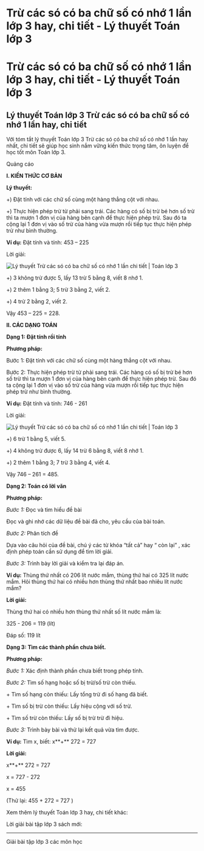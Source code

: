 # Trừ các só có ba chữ số có nhớ 1 lần lớp 3 hay, chi tiết - Lý thuyết Toán lớp 3

# Trừ các só có ba chữ số có nhớ 1 lần lớp 3 hay, chi tiết - Lý thuyết Toán lớp 3

## Lý thuyết Toán lớp 3 Trừ các só có ba chữ số có nhớ 1 lần hay, chi tiết

Với tóm tắt lý thuyết Toán lớp 3 Trừ các só có ba chữ số có nhớ 1 lần hay nhất, chi tiết sẽ giúp học sinh nắm vững kiến thức trọng tâm, ôn luyện để học tốt môn Toán lớp 3.

Quảng cáo

**I. KIẾN THỨC CƠ BẢN**

**Lý thuyết:**

+) Đặt tính với các chữ số cùng một hàng thẳng cột với nhau. 

+) Thực hiện phép trừ từ phải sang trái. Các hàng có số bị trừ bé hơn số trừ thì ta mượn 1 đơn vị của hàng bên cạnh để thực hiện phép trừ. Sau đó ta cộng lại 1 đơn vị vào số trừ của hàng vừa mượn rồi tiếp tục thực hiện phép trừ như bình thường. 

**Ví dụ:** Đặt tính và tính: 453 – 225 

Lời giải: 

![Lý thuyết Trừ các só có ba chữ số có nhớ 1 lần chi tiết | Toán lớp 3](https://vietjack.com/giai-toan-lop-3/images/ly-thuyet-tru-cac-so-co-ba-chu-so-co-nho-mot-lan-1.PNG)

+) 3 không trừ được 5, lấy 13 trừ 5 bằng 8, viết 8 nhớ 1.

+) 2 thêm 1 bằng 3; 5 trừ 3 bằng 2, viết 2.

+) 4 trừ 2 bằng 2, viết 2. 

Vậy 453 – 225 = 228. 

**II. CÁC DẠNG TOÁN**

**Dạng 1: Đặt tính rồi tính**

**Phương pháp:**

Bước 1: Đặt tính với các chữ số cùng một hàng thẳng cột với nhau. 

Bước 2: Thực hiện phép trừ từ phải sang trái. Các hàng có số bị trừ bé hơn số trừ thì ta mượn 1 đơn vị của hàng bên cạnh để thực hiện phép trừ. Sau đó ta cộng lại 1 đơn vị vào số trừ của hàng vừa mượn rồi tiếp tục thực hiện phép trừ như bình thường. 

**Ví dụ:** Đặt tính và tính: 746 - 261 

Lời giải: 

![Lý thuyết Trừ các só có ba chữ số có nhớ 1 lần chi tiết | Toán lớp 3](https://vietjack.com/giai-toan-lop-3/images/ly-thuyet-tru-cac-so-co-ba-chu-so-co-nho-mot-lan-2.PNG)

+) 6 trừ 1 bằng 5, viết 5.

+) 4 không trừ được 6, lấy 14 trừ 6 bằng 8, viết 8 nhớ 1. 

+) 2 thêm 1 bằng 3; 7 trừ 3 bằng 4, viết 4.

Vậy 746 – 261 = 485.

**Dạng 2: Toán có lời văn**

**Phương pháp:**

_Bước 1:_ Đọc và tìm hiểu đề bài 

Đọc và ghi nhớ các dữ liệu đề bài đã cho, yêu cầu của bài toán. 

_Bước 2:_ Phân tích đề 

Dựa vào câu hỏi của đề bài, chú ý các từ khóa “tất cả” hay “ còn lại” , xác định phép toán cần sử dụng để tìm lời giải. 

_Bước 3:_ Trình bày lời giải và kiểm tra lại đáp án. 

**Ví dụ:** Thùng thứ nhất có 206 lít nước mắm, thùng thứ hai có 325 lít nước mắm. Hỏi thùng thứ hai có nhiều hơn thùng thứ nhất bao nhiêu lít nước mắm? 

**Lời giải:**

Thùng thứ hai có nhiều hơn thùng thứ nhất số lít nước mắm là: 

325 - 206 = 119 (lít) 

Đáp số: 119 lít 

**Dạng 3: Tìm các thành phần chưa biết.**

**Phương pháp:**

_Bước 1:_ Xác định thành phần chưa biết trong phép tính. 

_Bước 2:_ Tìm số hạng hoặc số bị trừ/số trừ còn thiếu. 

\+ Tìm số hạng còn thiếu: Lấy tổng trừ đi số hạng đã biết. 

\+ Tìm số bị trừ còn thiếu: Lấy hiệu cộng với số trừ. 

\+ Tìm số trừ còn thiếu: Lấy số bị trừ trừ đi hiệu. 

_Bước 3:_ Trình bày bài và thử lại kết quả vừa tìm được. 

**Ví dụ:** Tìm x, biết: x**+** 272 = 727 

**Lời giải:**

x**+** 272 = 727 

x = 727 - 272 

x = 455 

(Thử lại: 455 + 272 = 727 ) 

Xem thêm lý thuyết Toán lớp 3 hay, chi tiết khác:

Lời giải bài tập lớp 3 sách mới:

* * *

Giải bài tập lớp 3 các môn học
